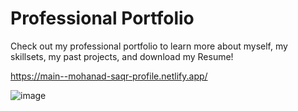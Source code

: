 # Professional Portfolio

Check out my professional portfolio to learn more about myself, my skillsets, my past projects, and download my Resume!

https://main--mohanad-saqr-profile.netlify.app/

![image](https://github.com/mohanad-saqr/React-Portfolio/assets/148038406/ea26712f-b919-4ee1-a6a2-89281b407933)

